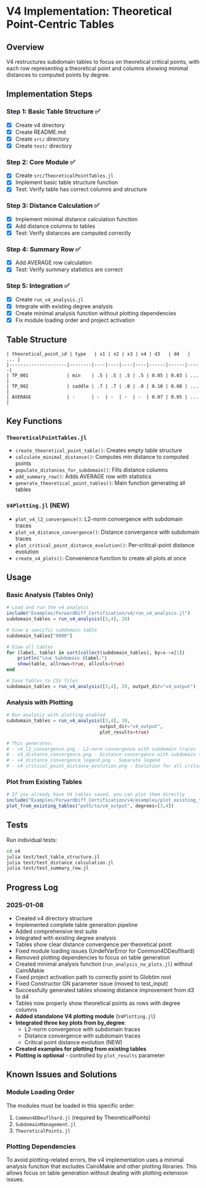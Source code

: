 # V4 Implementation: Theoretical Point-Centric Tables

## Overview
V4 restructures subdomain tables to focus on theoretical critical points, with each row representing a theoretical point and columns showing minimal distances to computed points by degree.

## Implementation Steps

### Step 1: Basic Table Structure ✅
- [x] Create v4 directory
- [x] Create README.md
- [x] Create `src/` directory
- [x] Create `test/` directory

### Step 2: Core Module ✅
- [x] Create `src/TheoreticalPointTables.jl`
- [x] Implement basic table structure function
- [x] Test: Verify table has correct columns and structure

### Step 3: Distance Calculation ✅
- [x] Implement minimal distance calculation function
- [x] Add distance columns to tables
- [x] Test: Verify distances are computed correctly

### Step 4: Summary Row ✅
- [x] Add AVERAGE row calculation
- [x] Test: Verify summary statistics are correct

### Step 5: Integration ✅
- [x] Create `run_v4_analysis.jl`
- [x] Integrate with existing degree analysis
- [x] Create minimal analysis function without plotting dependencies
- [x] Fix module loading order and project activation

## Table Structure

```
| theoretical_point_id | type   | x1 | x2 | x3 | x4 | d3   | d4   | ... |
|---------------------|--------|----|----|----|----|------|------|-----|
| TP_001              | min    | .5 | .5 | .5 | .5 | 0.05 | 0.03 | ... |
| TP_002              | saddle | .7 | .7 | .0 | .0 | 0.10 | 0.08 | ... |
| AVERAGE             | -      | -  | -  | -  | -  | 0.07 | 0.05 | ... |
```

## Key Functions

### `TheoreticalPointTables.jl`
- `create_theoretical_point_table()`: Creates empty table structure
- `calculate_minimal_distance()`: Computes min distance to computed points
- `populate_distances_for_subdomain()`: Fills distance columns
- `add_summary_row()`: Adds AVERAGE row with statistics
- `generate_theoretical_point_tables()`: Main function generating all tables

### `V4Plotting.jl` (NEW)
- `plot_v4_l2_convergence()`: L2-norm convergence with subdomain traces
- `plot_v4_distance_convergence()`: Distance convergence with subdomain traces
- `plot_critical_point_distance_evolution()`: Per-critical-point distance evolution
- `create_v4_plots()`: Convenience function to create all plots at once

## Usage

### Basic Analysis (Tables Only)
```julia
# Load and run the v4 analysis
include("Examples/ForwardDiff_Certification/v4/run_v4_analysis.jl")
subdomain_tables = run_v4_analysis([3,4], 20)

# View a specific subdomain table
subdomain_tables["0000"]

# View all tables
for (label, table) in sort(collect(subdomain_tables), by=x->x[1])
    println("\n📊 Subdomain $label:")
    show(table, allrows=true, allcols=true)
end

# Save tables to CSV files
subdomain_tables = run_v4_analysis([3,4], 20, output_dir="v4_output")
```

### Analysis with Plotting
```julia
# Run analysis with plotting enabled
subdomain_tables = run_v4_analysis([3,4], 20, 
                                  output_dir="v4_output",
                                  plot_results=true)

# This generates:
# - v4_l2_convergence.png - L2-norm convergence with subdomain traces
# - v4_distance_convergence.png - Distance convergence with subdomain traces
# - v4_distance_convergence_legend.png - Separate legend
# - v4_critical_point_distance_evolution.png - Evolution for all critical points
```

### Plot from Existing Tables
```julia
# If you already have V4 tables saved, you can plot them directly
include("Examples/ForwardDiff_Certification/v4/examples/plot_existing_tables.jl")
plot_from_existing_tables("path/to/v4_output", degrees=[3,4])
```

## Tests

Run individual tests:
```bash
cd v4
julia test/test_table_structure.jl
julia test/test_distance_calculation.jl
julia test/test_summary_row.jl
```

## Progress Log

### 2025-01-08
- Created v4 directory structure
- Implemented complete table generation pipeline
- Added comprehensive test suite
- Integrated with existing degree analysis
- Tables show clear distance convergence per theoretical point
- Fixed module loading issues (UndefVarError for Common4DDeuflhard)
- Removed plotting dependencies to focus on table generation
- Created minimal analysis function (`run_analysis_no_plots.jl`) without CairoMakie
- Fixed project activation path to correctly point to Globtim root
- Fixed Constructor GN parameter issue (moved to test_input)
- Successfully generated tables showing distance improvement from d3 to d4
- Tables now properly show theoretical points as rows with degree columns
- **Added standalone V4 plotting module** (`V4Plotting.jl`)
- **Integrated three key plots from by_degree**:
  - L2-norm convergence with subdomain traces
  - Distance convergence with subdomain traces  
  - Critical point distance evolution (NEW)
- **Created examples for plotting from existing tables**
- **Plotting is optional** - controlled by `plot_results` parameter

## Known Issues and Solutions

### Module Loading Order
The modules must be loaded in this specific order:
1. `Common4DDeuflhard.jl` (required by TheoreticalPoints)
2. `SubdomainManagement.jl` 
3. `TheoreticalPoints.jl`

### Plotting Dependencies
To avoid plotting-related errors, the v4 implementation uses a minimal analysis function that excludes CairoMakie and other plotting libraries. This allows focus on table generation without dealing with plotting extension issues.
